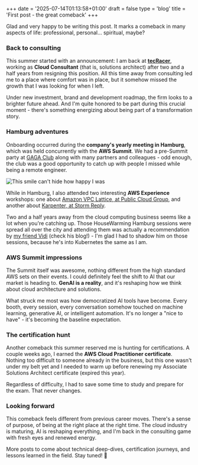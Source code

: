 +++
date = '2025-07-14T01:13:58+01:00'
draft = false
type = 'blog'
title = 'First post - the great comeback'
+++

Glad and very happy to be writing this post. It marks a comeback in many aspects of life: professional, personal... spiritual, maybe?

### Back to consulting

This summer started with an announcement: I am back at <a href="https://tecracer.com/en" target="_blank" rel="noopener noreferrer">**tecRacer**</a>, working as **Cloud Consultant** (that is, solutions architect) after two and a half years from resigning this position. All this time away from consulting led me to a place where comfort was in place, but it somehow missed the growth that I was looking for when I left. 

Under new investment, brand and development roadmap, the firm looks to a brighter future ahead. And I'm quite honored to be part during this crucial moment - there's something energizing about being part of a transformation story.

### Hamburg adventures

Onboarding occurred during the **company's yearly meeting in Hamburg**, which was held concurrently with the **AWS Summit**. We had a pre-Summit party at <a href="https://www.ga-ga.de/en" target="_blank" rel="noopener noreferrer">GAGA Club</a> along with many partners and colleagues - odd enough, the club was a good opportunity to catch up with people I missed while being a remote engineer.

![This smile can't hide how happy I was](/images/blog/first-post/0L8A0309.jpg)

While in Hamburg, I also attended two interesting **AWS Experience** workshops: one about <a href="https://aws-experience.com/emea/de-central-growth/e/0d6f7/net01---amazon-vpc-lattice-workshop" target="_blank" rel="noopener noreferrer">Amazon VPC Lattice, at Public Cloud Group</a>, and another about <a href="https://aws-experience.com/emea/de-central-growth/e/794cd/mod06---karpenter-amazon-eks-best-practice-and-cloud-cost-optimization" target="_blank" rel="noopener noreferrer">Karpenter, at Storm Reply</a>. 

Two and a half years away from the cloud computing business seems like a lot when you're catching up. Those HouseWarming Hamburg sessions were spread all over the city and attending them was actually a recommendation by <a href="https://vidicorner.com" target="_blank" rel="noopener noreferrer">my friend Vidi</a> (check his blog!) - I'm glad I had to shadow him on those sessions, because he's into Kubernetes the same as I am. 

### AWS Summit impressions

The Summit itself was awesome, nothing different from the high standard AWS sets on their events. I could definitely feel the shift to AI that our market is heading to. **GenAI is a reality**, and it's reshaping how we think about cloud architecture and solutions.

What struck me most was how democratized AI tools have become. Every booth, every session, every conversation somehow touched on machine learning, generative AI, or intelligent automation. It's no longer a "nice to have" - it's becoming the baseline expectation.

### The certification hunt

Another comeback this summer reserved me is hunting for certifications. A couple weeks ago, I earned the **AWS Cloud Practitioner certificate**. Nothing too difficult to someone already in the business, but this one wasn't under my belt yet and I needed to warm up before renewing my Associate Solutions Architect certificate (expired this year). 

Regardless of difficulty, I had to save some time to study and prepare for the exam. That never changes.

### Looking forward

This comeback feels different from previous career moves. There's a sense of purpose, of being at the right place at the right time. The cloud industry is maturing, AI is reshaping everything, and I'm back in the consulting game with fresh eyes and renewed energy.

More posts to come about technical deep-dives, certification journeys, and lessons learned in the field. Stay tuned! 🚀